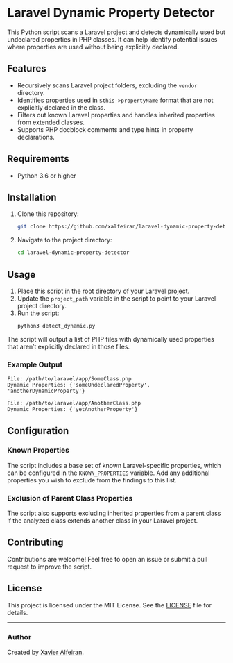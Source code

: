 # Laravel Dynamic Property Detector

This Python script scans a Laravel project and detects dynamically used but undeclared properties in PHP classes. It can help identify potential issues where properties are used without being explicitly declared.

## Features

- Recursively scans Laravel project folders, excluding the `vendor` directory.
- Identifies properties used in `$this->propertyName` format that are not explicitly declared in the class.
- Filters out known Laravel properties and handles inherited properties from extended classes.
- Supports PHP docblock comments and type hints in property declarations.

## Requirements

- Python 3.6 or higher

## Installation

1. Clone this repository:
   ```bash
   git clone https://github.com/xalfeiran/laravel-dynamic-property-detector.git
   ```
2. Navigate to the project directory:
   ```bash
   cd laravel-dynamic-property-detector
   ```

## Usage

1. Place this script in the root directory of your Laravel project.
2. Update the `project_path` variable in the script to point to your Laravel project directory.
3. Run the script:
   ```bash
   python3 detect_dynamic.py
   ```

The script will output a list of PHP files with dynamically used properties that aren’t explicitly declared in those files.

### Example Output

```
File: /path/to/laravel/app/SomeClass.php
Dynamic Properties: {'someUndeclaredProperty', 'anotherDynamicProperty'}

File: /path/to/laravel/app/AnotherClass.php
Dynamic Properties: {'yetAnotherProperty'}
```

## Configuration

### Known Properties

The script includes a base set of known Laravel-specific properties, which can be configured in the `KNOWN_PROPERTIES` variable. Add any additional properties you wish to exclude from the findings to this list.

### Exclusion of Parent Class Properties

The script also supports excluding inherited properties from a parent class if the analyzed class extends another class in your Laravel project.

## Contributing

Contributions are welcome! Feel free to open an issue or submit a pull request to improve the script.

## License

This project is licensed under the MIT License. See the [LICENSE](LICENSE) file for details.

---

### Author

Created by [Xavier Alfeiran](https://github.com/xalfeiran).
